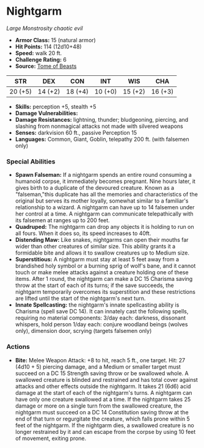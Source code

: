 # Nightgarm

*Large* *Monstrosity* *chaotic evil*

- **Armor Class:** 15 (natural armor)
- **Hit Points:** 114 (12d10+48)
- **Speed:** walk 20 ft.
- **Challenge Rating:** 6
- **Source:** [Tome of Beasts](https://koboldpress.com/kpstore/product/tome-of-beasts-for-5th-edition-print/)

| STR | DEX | CON | INT | WIS | CHA |
| --- | --- | --- | --- | --- | --- |
| 20 (+5) | 14 (+2) | 18 (+4) | 10 (+0) | 15 (+2) | 16 (+3) |

- **Skills:** perception +5, stealth +5
- **Damage Vulnerabilities:** 
- **Damage Resistances:** lightning, thunder; bludgeoning, piercing, and slashing from nonmagical attacks not made with silvered weapons
- **Senses:** darkvision 60 ft., passive Perception 15
- **Languages:** Common, Giant, Goblin, telepathy 200 ft. (with falsemen only)
### Special Abilities
- **Spawn Falseman:** If a nightgarm spends an entire round consuming a humanoid corpse, it immediately becomes pregnant. Nine hours later, it gives birth to a duplicate of the devoured creature. Known as a "falseman,"this duplicate has all the memories and characteristics of the original but serves its mother loyally, somewhat similar to a familiar's relationship to a wizard. A nightgarm can have up to 14 falsemen under her control at a time. A nightgarm can communicate telepathically with its falsemen at ranges up to 200 feet.
- **Quadruped:** The nightgarm can drop any objects it is holding to run on all fours. When it does so, its speed increases to 40ft.
- **Distending Maw:** Like snakes, nightgarms can open their mouths far wider than other creatures of similar size. This ability grants it a formidable bite and allows it to swallow creatures up to Medium size.
- **Superstitious:** A nightgarm must stay at least 5 feet away from a brandished holy symbol or a burning sprig of wolf's bane, and it cannot touch or make melee attacks against a creature holding one of these items. After 1 round, the nightgarm can make a DC 15 Charisma saving throw at the start of each of its turns; if the save succeeds, the nightgarm temporarily overcomes its superstition and these restrictions are lifted until the start of the nightgarm's next turn.
- **Innate Spellcasting:** the nightgarm's innate spellcasting ability is Charisma (spell save DC 14). It can innately cast the following spells, requiring no material components:  3/day each: darkness, dissonant whispers, hold person  1/day each: conjure woodland beings (wolves only), dimension door, scrying (targets falsemen only)
### Actions
- **Bite:** Melee Weapon Attack: +8 to hit, reach 5 ft., one target. Hit: 27 (4d10 + 5) piercing damage, and a Medium or smaller target must succeed on a DC 15 Strength saving throw or be swallowed whole. A swallowed creature is blinded and restrained and has total cover against attacks and other effects outside the nightgarm. It takes 21 (6d6) acid damage at the start of each of the nightgarm's turns. A nightgarm can have only one creature swallowed at a time. If the nightgarm takes 25 damage or more on a single turn from the swallowed creature, the nightgarm must succeed on a DC 14 Constitution saving throw at the end of that turn or regurgitate the creature, which falls prone within 5 feet of the nightgarm. If the nightgarm dies, a swallowed creature is no longer restrained by it and can escape from the corpse by using 10 feet of movement, exiting prone.
